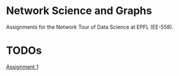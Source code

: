 # Network Science and Graphs
Assignments for the Network Tour of Data Science at EPFL (EE-558).

# TODOs
[Assignment 1](https://github.com/JelenaBanjac/network-science-and-graphs/projects/1)
